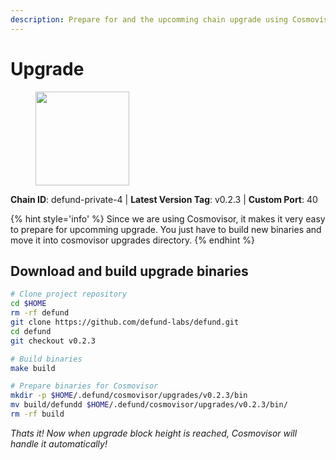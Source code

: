 ```yaml
---
description: Prepare for and the upcomming chain upgrade using Cosmovisor.
---
```


# Upgrade

<figure><img src="https://raw.githubusercontent.com/kj89/testnet_manuals/main/pingpub/logos/defund.png" width="150" alt=""><figcaption></figcaption></figure>

**Chain ID**: defund-private-4 | **Latest Version Tag**: v0.2.3 | **Custom Port**: 40

{% hint style='info' %}
Since we are using Cosmovisor, it makes it very easy to prepare for upcomming upgrade.
You just have to build new binaries and move it into cosmovisor upgrades directory.
{% endhint %}

## Download and build upgrade binaries

```bash
# Clone project repository
cd $HOME
rm -rf defund
git clone https://github.com/defund-labs/defund.git
cd defund
git checkout v0.2.3

# Build binaries
make build

# Prepare binaries for Cosmovisor
mkdir -p $HOME/.defund/cosmovisor/upgrades/v0.2.3/bin
mv build/defundd $HOME/.defund/cosmovisor/upgrades/v0.2.3/bin/
rm -rf build
```

*Thats it! Now when upgrade block height is reached, Cosmovisor will handle it automatically!*
